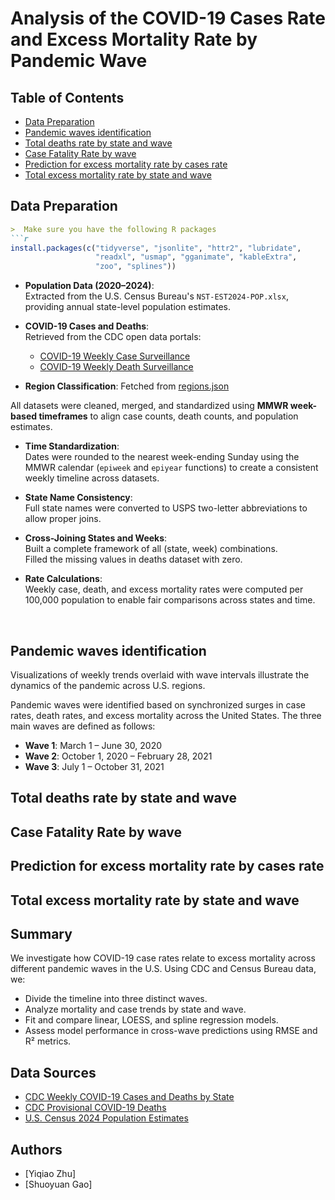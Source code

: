 # Analysis of the COVID-19 Cases Rate and Excess Mortality Rate by Pandemic Wave

## Table of Contents
- [Data Preparation](#data-preparation)
- [Pandemic waves identification](#pandemic-waves-identification)
- [Total deaths rate by state and wave](#total-deaths-rate-by-state-and-wave)
- [Case Fatality Rate by wave](#case-fatality-rate-by-wave)
- [Prediction for excess mortality rate by cases rate](#prediction-for-excess-mortality-rate-by-cases-rate)
- [Total excess mortality rate by state and wave](#total-excess-mortality-rate-by-state-and-wave)


## Data Preparation
```markdown
>  Make sure you have the following R packages
```r
install.packages(c("tidyverse", "jsonlite", "httr2", "lubridate", 
                   "readxl", "usmap", "gganimate", "kableExtra", 
                   "zoo", "splines"))
```
- **Population Data (2020–2024)**:  
  Extracted from the U.S. Census Bureau's `NST-EST2024-POP.xlsx`, <br>
  providing annual state-level population estimates.

- **COVID-19 Cases and Deaths**:  <br>
  Retrieved from the CDC open data portals:
  - [COVID-19 Weekly Case Surveillance](https://data.cdc.gov/resource/pwn4-m3yp.json)
  - [COVID-19 Weekly Death Surveillance](https://data.cdc.gov/resource/r8kw-7aab.json)


- **Region Classification**: Fetched from [regions.json](https://github.com/datasciencelabs/2024/raw/refs/heads/main/data/regions.json)

All datasets were cleaned, merged, and standardized using **MMWR week-based timeframes** to align case counts, death counts, and population estimates. 

- **Time Standardization**:  
  Dates were rounded to the nearest week-ending Sunday using the MMWR calendar (`epiweek` and `epiyear` functions) to create a consistent weekly timeline across datasets.

- **State Name Consistency**:  
  Full state names were converted to USPS two-letter abbreviations to allow proper joins.

- **Cross-Joining States and Weeks**:  
  Built a complete framework of all (state, week) combinations. <br>
  Filled the missing values in deaths dataset with zero. 

- **Rate Calculations**:  
  Weekly case, death, and excess mortality rates were computed per 100,000 population to enable fair comparisons across states and time.

<br>

## Pandemic waves identification

Visualizations of weekly trends overlaid with wave intervals illustrate the dynamics of the pandemic across U.S. regions.

Pandemic waves were identified based on synchronized surges in case rates, death rates, and excess mortality across the United States. The three main waves are defined as follows:

- **Wave 1**: March 1 – June 30, 2020
- **Wave 2**: October 1, 2020 – February 28, 2021
- **Wave 3**: July 1 – October 31, 2021





## Total deaths rate by state and wave



## Case Fatality Rate by wave


## Prediction for excess mortality rate by cases rate



## Total excess mortality rate by state and wave

















## Summary
We investigate how COVID-19 case rates relate to excess mortality across different pandemic waves in the U.S. Using CDC and Census Bureau data, we:
- Divide the timeline into three distinct waves.
- Analyze mortality and case trends by state and wave.
- Fit and compare linear, LOESS, and spline regression models.
- Assess model performance in cross-wave predictions using RMSE and R² metrics.

## Data Sources
- [CDC Weekly COVID-19 Cases and Deaths by State](https://data.cdc.gov/Case-Surveillance/Weekly-United-States-COVID-19-Cases-and-Deaths-by-/pwn4-m3yp/about_data)
- [CDC Provisional COVID-19 Deaths](https://data.cdc.gov/NCHS/Provisional-COVID-19-Death-Counts-by-Week-Ending-D/r8kw-7aab/about_dat)
- [U.S. Census 2024 Population Estimates](https://www.census.gov/newsroom/press-kits/2024/national-state-population-estimates.html)


## Authors
- [Yiqiao Zhu]
- [Shuoyuan Gao]
